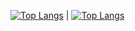 <!-- Hi there 👋-->


[![Top Langs](https://github-readme-stats-git-masterrstaa-rickstaa.vercel.app/api/top-langs/?username=AOskari&exclude_repo=Wuhan-Warrior&theme=algolia&langs_count=3)](https://github.com/anuraghazra/github-readme-stats) | [![Top Langs](https://github-readme-stats.vercel.app/api?username=AOskari&theme=algolia&show_icons=true&card_height=800px)](https://github.com/AOskari)



<!--
**AOskari/AOskari** is a ✨ _special_ ✨ repository because its `README.md` (this file) appears on your GitHub profile.

Here are some ideas to get you started:

- 🔭 I’m currently working on ...
- 🌱 I’m currently learning ...
- 👯 I’m looking to collaborate on ...
- 🤔 I’m looking for help with ...
- 💬 Ask me about ...
- 📫 How to reach me: ...
- 😄 Pronouns: ...
- ⚡ Fun fact: ...
-->
